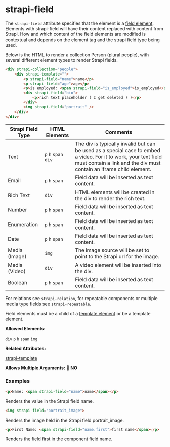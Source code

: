 # strapi-field

The `strapi-field` attribute specifies that the element is a [field element](./index.md). Elements with strapi-field will have their content replaced with content from Strapi.  How and which content of the field elements are modified is contextual and depends on the element tag and the strapi field type being used.

Below is the HTML to render a collection Person (plural people), with several different element types to render Strapi fields.

```html
<div strapi-collection="people">
	<div strapi-template="">
		<p strapi-field="name">name</p>
		<p strapi-field="age">age</p>
		<p>is employed: <span strapi-field="is_employed">is_employed</span></p>
		<div strapi-field="bio">
			<p>rich text placeholder ( I get deleted ) )</p>
		</div>
		<img strapi-field="portrait" />
	</div>
</div>
```

| Strapi Field Type | HTML Elements | Comments                                                                                                                                                                               |
| ----------------- | ------------- | -------------------------------------------------------------------------------------------------------------------------------------------------------------------------------------- |
| Text              | `p` `h` `span` `div`  | The div is typically invalid but can be used as a special case to embed a video. For it to work, your text field must contain a link and the div must contain an iframe child element. |
| Email             | `p` `h` `span`      | Field data will be inserted as text content.                                                                                                                                           |
| Rich Text         | `div`           | HTML elements will be created in the div to render the rich text.                                                                                                                      |
| Number            | `p` `h` `span`      | Field data will be inserted as text content.                                                                                                                                           |
| Enumeration       | `p` `h` `span`      | Field data will be inserted as text content.                                                                                                                                           |
| Date              | `p` `h` `span`      | Field data will be inserted as text content.                                                                                                                                           |
| Media (Image)     | `img`           | The image source will be set to point to the Strapi url for the image.                                                                                                                 |
| Media (Video)     | `div`           | A video element will be inserted into the div.                                                                                                                                         |
| Boolean           | `p` `h` `span`      | Field data will be inserted as text content.                                                                                                                                           |

For relations see `strapi-relation`, for repeatable components or multiple media type fields see `strapi-repeatable`.  

Field elements must be a child of a [template element](syntax/template-elements/index.md) or be a template element. 

**Allowed Elements:**

`div` `p` `h` `span` `img`

**Related Attributes:**

[strapi-template](../template-elements/strapi-template.md)

**Allows Multiple Arguments:** 🚫 **NO**

### Examples

```html
<p>Name: <span strapi-field="name">name</span></p>
```
Renders the value in the Strapi field name.

```html
<img strapi-field="portrait_image">
```
Renders the image held in the Strapi field portrait_image.

```html
<p>First Name: <span strapi-field="name.first">first name</span></p>
```
Renders the field first in the component field name.